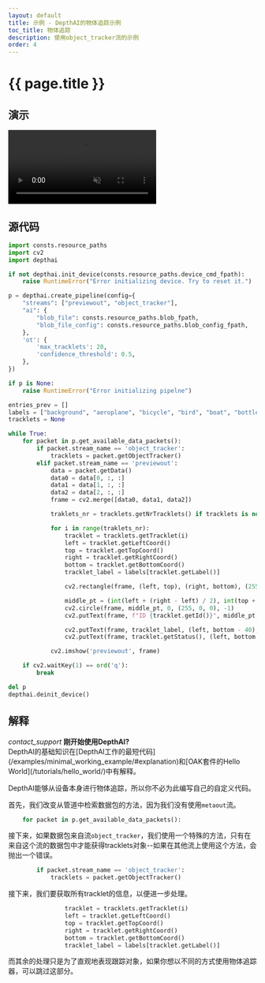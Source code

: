 ```yaml
---
layout: default
title: 示例 - DepthAI的物体追踪示例
toc_title: 物体追踪
description: 使用object_tracker流的示例 
order: 4
---
```

# {{ page.title }}

## 演示

<video muted autoplay controls>
    <source src="/images/samples/tracking.mp4" type="video/mp4">
</video>

## 源代码

```python
import consts.resource_paths
import cv2
import depthai

if not depthai.init_device(consts.resource_paths.device_cmd_fpath):
    raise RuntimeError("Error initializing device. Try to reset it.")

p = depthai.create_pipeline(config={
    "streams": ["previewout", "object_tracker"],
    "ai": {
        "blob_file": consts.resource_paths.blob_fpath,
        "blob_file_config": consts.resource_paths.blob_config_fpath,
    },
    'ot': {
        'max_tracklets': 20,
        'confidence_threshold': 0.5,
    },
})

if p is None:
    raise RuntimeError("Error initializing pipelne")

entries_prev = []
labels = ["background", "aeroplane", "bicycle", "bird", "boat", "bottle", "bus", "car", "cat", "chair", "cow", "diningtable", "dog", "horse", "motorbike", "person", "pottedplant", "sheep", "sofa", "train", "tvmonitor"]
tracklets = None

while True:
    for packet in p.get_available_data_packets():
        if packet.stream_name == 'object_tracker':
            tracklets = packet.getObjectTracker()
        elif packet.stream_name == 'previewout':
            data = packet.getData()
            data0 = data[0, :, :]
            data1 = data[1, :, :]
            data2 = data[2, :, :]
            frame = cv2.merge([data0, data1, data2])

            traklets_nr = tracklets.getNrTracklets() if tracklets is not None else 0

            for i in range(traklets_nr):
                tracklet = tracklets.getTracklet(i)
                left = tracklet.getLeftCoord()
                top = tracklet.getTopCoord()
                right = tracklet.getRightCoord()
                bottom = tracklet.getBottomCoord()
                tracklet_label = labels[tracklet.getLabel()]

                cv2.rectangle(frame, (left, top), (right, bottom), (255, 0, 0))

                middle_pt = (int(left + (right - left) / 2), int(top + (bottom - top) / 2))
                cv2.circle(frame, middle_pt, 0, (255, 0, 0), -1)
                cv2.putText(frame, f"ID {tracklet.getId()}", middle_pt, cv2.FONT_HERSHEY_SIMPLEX, 0.5, (255, 0, 0), 2)

                cv2.putText(frame, tracklet_label, (left, bottom - 40), cv2.FONT_HERSHEY_SIMPLEX, 0.5, (255, 0, 0), 2)
                cv2.putText(frame, tracklet.getStatus(), (left, bottom - 20), cv2.FONT_HERSHEY_SIMPLEX, 0.5, (255, 0, 0), 2)

            cv2.imshow('previewout', frame)

    if cv2.waitKey(1) == ord('q'):
        break

del p
depthai.deinit_device()
```

## 解释
<div class="alert alert-primary" role="alert">
<i class="material-icons info">
contact_support
</i>
  <strong>刚开始使用DepthAI?</strong><br/>
  <span class="small">DepthAI的基础知识在[DepthAI工作的最短代码](/examples/minimal_working_example/#explanation)和[OAK套件的Hello World](/tutorials/hello_world/)中有解释。</span>
</div>

DepthAI能够从设备本身进行物体追踪，所以你不必为此编写自己的自定义代码。

首先，我们改变从管道中检索数据包的方法，因为我们没有使用`metaout`流。

```python
    for packet in p.get_available_data_packets():
```

接下来，如果数据包来自流`object_tracker`，我们使用一个特殊的方法，只有在来自这个流的数据包中才能获得tracklets对象--如果在其他流上使用这个方法，会抛出一个错误。

```python
        if packet.stream_name == 'object_tracker':
            tracklets = packet.getObjectTracker()
``` 

接下来，我们要获取所有tracklet的信息，以便进一步处理。

```python
                tracklet = tracklets.getTracklet(i)
                left = tracklet.getLeftCoord()
                top = tracklet.getTopCoord()
                right = tracklet.getRightCoord()
                bottom = tracklet.getBottomCoord()
                tracklet_label = labels[tracklet.getLabel()]
```

而其余的处理只是为了直观地表现跟踪对象，如果你想以不同的方式使用物体追踪器，可以跳过这部分。
